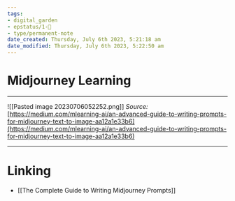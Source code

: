 ```yaml
---
tags: 
- digital_garden
- epstatus/1-🌱
- type/permanent-note
date_created: Thursday, July 6th 2023, 5:21:18 am
date_modified: Thursday, July 6th 2023, 5:22:50 am
---
```

# Midjourney Learning

***

![[Pasted image 20230706052252.png]]
*Source:* [https://medium.com/mlearning-ai/an-advanced-guide-to-writing-prompts-for-midjourney-text-to-image-aa12a1e33b6](https://medium.com/mlearning-ai/an-advanced-guide-to-writing-prompts-for-midjourney-text-to-image-aa12a1e33b6)
***


# Linking
+ [[The Complete Guide to Writing Midjourney Prompts]]
